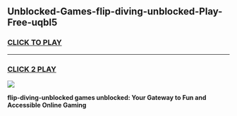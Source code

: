 
## Unblocked-Games-flip-diving-unblocked-Play-Free-uqbl5
<h3>
<a href="https://premium76.site?title=flip-diving-unblocked&ref=18A">CLICK TO PLAY</a></h3>
<hr>

<h3>
<a href="https://premium76.site?title=flip-diving-unblocked&ref=18A">CLICK 2 PLAY</a>
  
</h3>

<a href="https://premium76.site?title=flip-diving-unblocked&ref=18A"><img src="https://clearcache.store/games.png"></a>


**flip-diving-unblocked games unblocked: Your Gateway to Fun and Accessible Online Gaming**
